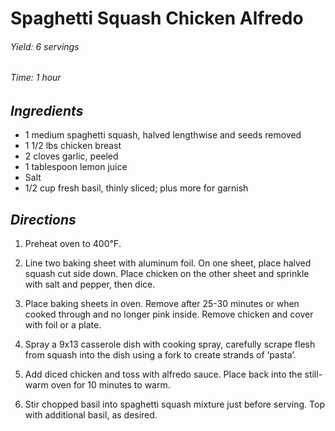 # Spaghetti Squash Chicken Alfredo

######  Yield: 6 servings
######  Time: 1 hour

##  *Ingredients*
- 1 medium spaghetti squash, halved lengthwise and seeds removed
- 1 1/2 lbs chicken breast
- 2 cloves garlic, peeled
- 1 tablespoon lemon juice
- Salt
- 1/2 cup fresh basil, thinly sliced; plus more for garnish

##  *Directions*
1. Preheat oven to 400℉.

2. Line two baking sheet with aluminum foil. On one sheet, place halved squash cut side down. Place chicken on the other sheet and sprinkle with salt and pepper, then dice.

3. Place baking sheets in oven. Remove after 25-30 minutes or when cooked through and no longer pink inside. Remove chicken and cover with foil or a plate.

4. Spray a 9x13 casserole dish with cooking spray, carefully scrape flesh from squash into the dish using a fork to create strands of ‘pasta’.

5. Add diced chicken and toss with alfredo sauce. Place back into the still-warm oven for 10 minutes to warm.

6. Stir chopped basil into spaghetti squash mixture just before serving. Top with additional basil, as desired.